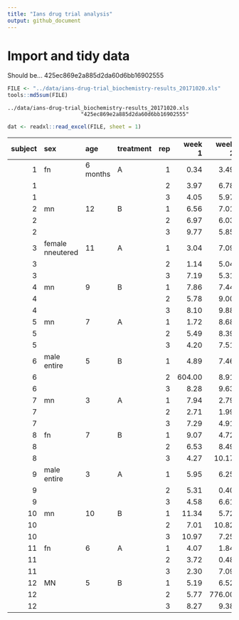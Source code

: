 ```yaml
---
title: "Ians drug trial analysis"
output: github_document
---
```




# Import and tidy data

Should be...
425ec869e2a885d2da60d6bb16902555


```r
FILE <- "../data/ians-drug-trial_biochemistry-results_20171020.xls"
tools::md5sum(FILE)
```

```
../data/ians-drug-trial_biochemistry-results_20171020.xls 
                       "425ec869e2a885d2da60d6bb16902555" 
```

```r
dat <- readxl::read_excel(FILE, sheet = 1)
```
  
  

| subject|sex              |age      |treatment | rep| week 1| week 2| week 3| week 4|
|-------:|:----------------|:--------|:---------|---:|------:|------:|------:|------:|
|       1|fn               |6 months |A         |   1|   0.34|   3.49|   2.15|   4.85|
|       1|                 |         |          |   2|   3.97|   6.78|   4.27|   4.52|
|       1|                 |         |          |   3|   4.05|   5.97|   5.56|   7.53|
|       2|mn               |12       |B         |   1|   6.56|   7.01|   7.07|   6.30|
|       2|                 |         |          |   2|   6.97|   6.03|   6.24|   6.95|
|       2|                 |         |          |   3|   9.77|   5.85|   7.71|  10.80|
|       3|female nneutered |11       |A         |   1|   3.04|   7.09|   3.23|   4.13|
|       3|                 |         |          |   2|   1.14|   5.04|   7.23| 408.00|
|       3|                 |         |          |   3|   7.19|   5.31|   2.08|   8.59|
|       4|mn               |9        |B         |   1|   7.86|   7.44|   9.03| 737.00|
|       4|                 |         |          |   2|   5.78|   9.00|   8.77|   9.91|
|       4|                 |         |          |   3|   8.10|   9.88|  12.43|   9.95|
|       5|mn               |7        |A         |   1|   1.72|   8.68|   4.21|   0.93|
|       5|                 |         |          |   2|   5.49|   8.39|   3.87|   3.68|
|       5|                 |         |          |   3|   4.20|   7.51|   7.36|   6.58|
|       6|male entire      |5        |B         |   1|   4.89|   7.46|   9.69|   8.14|
|       6|                 |         |          |   2| 604.00|   8.91|   6.31|   9.63|
|       6|                 |         |          |   3|   8.28|   9.63|   8.24|   8.01|
|       7|mn               |3        |A         |   1|   7.94|   2.79|   1.85|   5.84|
|       7|                 |         |          |   2|   2.71|   1.99|   7.85|   3.77|
|       7|                 |         |          |   3|   7.29|   4.91|   7.48|   6.12|
|       8|fn               |7        |B         |   1|   9.07|   4.72|  10.28|   6.62|
|       8|                 |         |          |   2|   6.53|   8.49|   9.64|   8.59|
|       8|                 |         |          |   3|   4.27|  10.17|  10.43|   7.82|
|       9|male entire      |3        |A         |   1|   5.95|   6.25|   6.13|   8.07|
|       9|                 |         |          |   2|   5.31|   0.40|   5.29|   4.78|
|       9|                 |         |          |   3|   4.58|   6.61|   6.39|   7.04|
|      10|mn               |10       |B         |   1|  11.34|   5.72|   9.87|   9.25|
|      10|                 |         |          |   2|   7.01|  10.82|  11.03|  10.00|
|      10|                 |         |          |   3|  10.97|   7.25|   9.17|   7.44|
|      11|fn               |6        |A         |   1|   4.07|   1.84|   3.41|   4.67|
|      11|                 |         |          |   2|   3.72|   0.48|   4.88|   6.39|
|      11|                 |         |          |   3|   2.30|   7.09|   3.37|   6.24|
|      12|MN               |5        |B         |   1|   5.19|   6.52| 723.00|  10.86|
|      12|                 |         |          |   2|   5.77| 776.00|   4.26|   9.17|
|      12|                 |         |          |   3|   8.27|   9.38|   6.47|  10.51|


